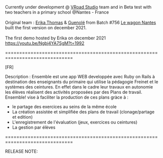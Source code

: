 Currently under development @ [VRoad Studio](https://www.vroadstudio.fr) team and in Beta test with two teachers in a primary school @Nantes - France <br> <br>
Original team : [Erika](https://github.com/97190),[Thomas](https://github.com/ThomasC222) & [Guenolé](https://github.com/Guedeloni) from Batch #756 [Le wagon Nantes](https://www.lewagon.com/fr/nantes) built the first version on december 2021.<br><br>
The first demo hosted by Erika on december 2021 <br>
https://youtu.be/Ngbj4YA7SgM?t=1992

==============================================================================

 [FR]

Description :
Ensemble est une app WEB developpée avec Ruby on Rails à destination des enseignants du primaire qui utilise la pédagogie Freinet et le systèmes des ceintures. En effet dans le cadre leur travaux en autonomie les élèves réalisent des activités proposées par des Plans de travail. Ensemble! vise à faciliter la production de ces plans gràce à :
- le partage des exercices au seins de la même école
- La création assistée et simplifiée des plans de travail (clonage/partage et edition)
- L'enregistrement de l'évaluation (jeux, exercices ou ceintures)
- La gestion par élèves

==============================================================================

RELEASE NOTE:

 
